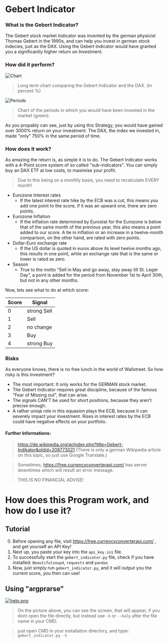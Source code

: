 # Gebert Indicator
### What is the Gebert Indicator?
The Gebert stock market Indicator was invented by the german physicist Thomas Gebert in the 1990s, and can help you invest in german stock indecies, just as the DAX. Using the Gebert Indicator would have granted you a significantly higher return on Investment. 

### How did it perform?

![Chart](https://upload.wikimedia.org/wikipedia/commons/4/4f/Entwicklung_des_DAX_und_Verm%C3%B6genszuwachs_nach_dem_Gebert-System_von_1992_bis_2019.jpg)
>Long term chart comparing the Gebert Indicator and the DAX. (in percent %)

![Periods](https://upload.wikimedia.org/wikipedia/commons/6/61/DAX-Chart_von_1988_bis_2018_mit_Gebert-Investitionsphasen.jpg)
>Chart of the periods in which you would have been invested in the market (green).

As you propably can see, just by using this Strategy, you would have gained over 3000% return on your investment. The DAX, the index we invested in, made "only" 750% in the same period of time.

### How does it work?
As amazing the return is, as simple it is to do. The Gebert Indicator works with a 4-Point score system of so called "sub-indicators".
You can simply buy an DAX ETF at low costs, to maximise your profit.
> Due to this being on a monthly basis, you need to recalculate EVERY month!

* Eurozone Interest rates
    * If the latest interest rate hike by the ECB was a cut, this means you add one point to the score, if it was an upward one, there are zero points.
* Eurozone Inflation
    * If the inflation rate determined by Eurostat for the Eurozone is below that of the same month of the previous year, this also means a point added to our score. A tie in inflation or an increase in a twelve-month comparison, on the other hand, are rated with zero points.
* Dollar-Euro exchange rate
    * If the US dollar is quoted in euros above its level twelve months ago, this results in one point, while an exchange rate that is the same or lower is rated as zero.
* Season
    * True to the motto “Sell in May and go away, stay away till St. Leger Day”, a point is added for the period from November 1st to April 30th, but not in any other months.

Now, lets see what to do at which score:

Score | Signal
----- | ------
0 | strong Sell 
1 | Sell
2 | no change
3 | Buy
4 | strong Buy


### Risks
As everyone knows, there is no free lunch in the world of Wallstreet. So how risky is this investment?

* The most important: It only works for the GERMAN stock market.
* The Gebert Indicator requires great discipline, because of the famous "Fear of Missing out", that can arise.
* The signals CAN'T be used for short positions, because they aren't precise enough.
* A rather uniqe role in this equasion plays the ECB, because it can severely impact your investment. Rises in interest rates by the ECB could have negative effects on your portfolio.

#### Further Informations: 
>https://de.wikipedia.org/w/index.php?title=Gebert-Indikator&oldid=208773021
> (There is only a german Wikipedia article on this topic, so just use Google Translate.)

> Sometimes, https://free.currencyconverterapi.com/ has server downtimes which will result an error message.

>THIS IS NO FINANCIAL ADVISE! 

# How does this Program work, and how do I use it?
## Tutorial
0. Before opening any file, visit https://free.currencyconverterapi.com/ , and get yourself an API Key!
1. Next up, you paste your key into the `api_key.ini` file.
2. To successfully start the `gebert_indicator.py` file, check if you have installed: `Beautifulsoup4`, `requests` and `pandas`
3. Now, just simply run `gebert_indicator.py`, and it will output you the current score, you then can use!

## Using "argprarse"
[![help.png](https://i.postimg.cc/c4PRPkXJ/help.png)](https://postimg.cc/qzX63wff)

> On the picture above, you can see the screen, that will appear, if you dont open the file directly, but instead use `-h` or `--help` after the file name in your CMD.

> just open CMD in your installation directory, and type: `gebert_indicator.py -h`